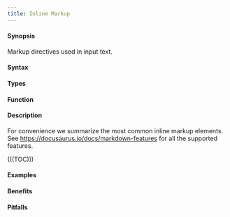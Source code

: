 ```yaml
---
title: Inline Markup
---
```


#### Synopsis

Markup directives used in input text.

#### Syntax

#### Types

#### Function

#### Description

For convenience we summarize the most common inline markup elements. See <https://docusaurus.io/docs/markdown-features> for all the supported features.

(((TOC)))

#### Examples

#### Benefits

#### Pitfalls

